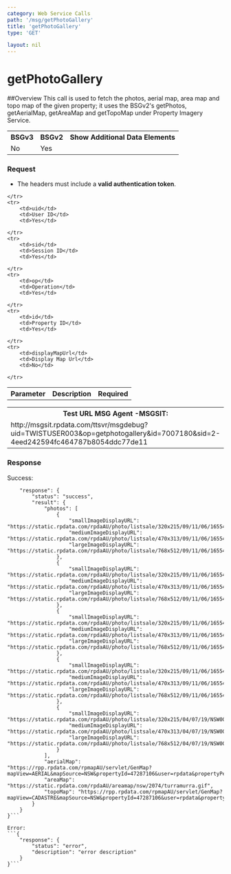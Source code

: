 ```yaml
---
category: Web Service Calls
path: '/msg/getPhotoGallery'
title: 'getPhotoGallery'
type: 'GET'

layout: nil
---
```


# getPhotoGallery

##Overview
This call is used to fetch the photos, aerial map, area map and topo map of the given property; it uses the BSGv2's getPhotos, getAerialMap, getAreaMap and getTopoMap under Property Imagery Service.

<table>
	<tbody>
	<tr>
		<th>BSGv3</th>
		<th>BSGv2</th>
		<th>Show Additional Data Elements</th>
	</tr>
	<tr>
		<td>No</td>
		<td>Yes</td>
		<td></td>
	</tr>

</tbody>
</table>

### Request

* The headers must include a **valid authentication token**.

<table>
	<tbody>
	<tr>
		<th>Parameter</th>
		<th>Description</th>
		<th>Required</th>
		
	</tr>
	<tr>
		<td>uid</td>
		<td>User ID</td>
		<td>Yes</td>
		
	</tr>
	<tr>
		<td>sid</td>
		<td>Session ID</td>
		<td>Yes</td>
		
	</tr>
	<tr>
		<td>op</td>
		<td>Operation</td>
		<td>Yes</td>
		
	</tr>
	<tr>
		<td>id</td>
		<td>Property ID</td>
		<td>Yes</td>
		
	</tr>
	<tr>
		<td>displayMapUrl</td>
		<td>Display Map Url</td>
		<td>No</td>
		
	</tr>
</tbody>
</table>

<div id="msgtesturl">
<table>
	<tbody>
	<tr>
		<th>Test URL MSG Agent -MSGSIT:</th>
	</tr>
	<tr>
		<td>http://msgsit.rpdata.com/ttsvr/msgdebug?uid=TWISTUSER003&op=getphotogallery&id=7007180&sid=2-4eed242594fc464787b8054ddc77de11
		</td>
	</tr>
</tbody>
</table>
</div>

### Response

Success:
```{
    "response": {
        "status": "success",
        "result": {
            "photos": [
                {
                    "smallImageDisplayURL": "https://static.rpdata.com/rpdaAU/photo/listsale/320x215/09/11/06/16554835/16554835_1.JPG",
                    "mediumImageDisplayURL": "https://static.rpdata.com/rpdaAU/photo/listsale/470x313/09/11/06/16554835/16554835_1.JPG",
                    "largeImageDisplayURL": "https://static.rpdata.com/rpdaAU/photo/listsale/768x512/09/11/06/16554835/16554835_1.JPG"
                },
                {
                    "smallImageDisplayURL": "https://static.rpdata.com/rpdaAU/photo/listsale/320x215/09/11/06/16554835/16554835_2.JPG",
                    "mediumImageDisplayURL": "https://static.rpdata.com/rpdaAU/photo/listsale/470x313/09/11/06/16554835/16554835_2.JPG",
                    "largeImageDisplayURL": "https://static.rpdata.com/rpdaAU/photo/listsale/768x512/09/11/06/16554835/16554835_2.JPG"
                },
                {
                    "smallImageDisplayURL": "https://static.rpdata.com/rpdaAU/photo/listsale/320x215/09/11/06/16554835/16554835_3.JPG",
                    "mediumImageDisplayURL": "https://static.rpdata.com/rpdaAU/photo/listsale/470x313/09/11/06/16554835/16554835_3.JPG",
                    "largeImageDisplayURL": "https://static.rpdata.com/rpdaAU/photo/listsale/768x512/09/11/06/16554835/16554835_3.JPG"
                },
                {
                    "smallImageDisplayURL": "https://static.rpdata.com/rpdaAU/photo/listsale/320x215/09/11/06/16554835/16554835_4.JPG",
                    "mediumImageDisplayURL": "https://static.rpdata.com/rpdaAU/photo/listsale/470x313/09/11/06/16554835/16554835_4.JPG",
                    "largeImageDisplayURL": "https://static.rpdata.com/rpdaAU/photo/listsale/768x512/09/11/06/16554835/16554835_4.JPG"
                },
                {
                    "smallImageDisplayURL": "https://static.rpdata.com/rpdaAU/photo/listsale/320x215/04/07/19/NSW00925A/473.JPG",
                    "mediumImageDisplayURL": "https://static.rpdata.com/rpdaAU/photo/listsale/470x313/04/07/19/NSW00925A/473.JPG",
                    "largeImageDisplayURL": "https://static.rpdata.com/rpdaAU/photo/listsale/768x512/04/07/19/NSW00925A/473.JPG"
                }
            ],
            "aerialMap": "https://rpp.rpdata.com/rpmapAU/servlet/GenMap?mapView=AERIAL&mapSource=NSW&propertyId=47287106&user=rpdata&propertyPerimeter=true&mapSize=560x420&roads=true&roadNames=true&propertyNumbers=true&lots=true&propertyMeasurements=true&water=true&parks=true&rails=true&lotAreas=false",
            "areaMap": "https://static.rpdata.com/rpdaAU/areamap/nsw/2074/turramurra.gif",
            "topoMap": "https://rpp.rpdata.com/rpmapAU/servlet/GenMap?mapView=CADASTRE&mapSource=NSW&propertyId=47287106&user=rpdata&propertyPerimeter=true&mapSize=560x420&roads=true&roadNames=true&propertyNumbers=true&lots=true&propertyMeasurements=true&water=true&parks=true&rails=true&lotAreas=false&lotPlan=false&easements=false"
        }
    }
}```

Error:
```{
    "response": {
        "status": "error",
        "description": "error description"
    }
}```